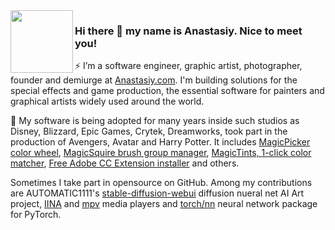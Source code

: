 <img align="left" width="100" src="https://user-images.githubusercontent.com/1848380/121068490-30e5b080-c781-11eb-8d43-e17cc6e0b2ac.gif">

### Hi there 👋 my name is Anastasiy. Nice to meet you!

⚡ I’m a software engineer, graphic artist, photographer, founder and demiurge at [Anastasiy.com](https://anastasiy.com). I'm building solutions for the special effects and game production, the essential software for painters and graphical artists widely used around the world.

🔭 My software is being adopted for many years inside such studios as Disney, Blizzard, Epic Games, Crytek, Dreamworks, took part in the production of Avengers, Avatar and Harry Potter. It includes [MagicPicker color wheel](https://anastasiy.com/colorwheel), [MagicSquire brush group manager](https://anastasiy.com/magicsquire), [MagicTints, 1-click color matcher](https://anastasiy.com/magictints), [Free Adobe CC Extension installer](https://install.anastasiy.com) and others.

Sometimes I take part in opensource on GitHub. Among my contributions are AUTOMATIC1111's [stable-diffusion-webui](https://github.com/AUTOMATIC1111/stable-diffusion-webui) diffusion nueral net AI Art project, [IINA](https://github.com/anastasiuspernat/iina) and [mpv](https://github.com/mpv-player/mpv) media players and [torch/nn](https://github.com/torch/nn) neural network package for PyTorch. 

